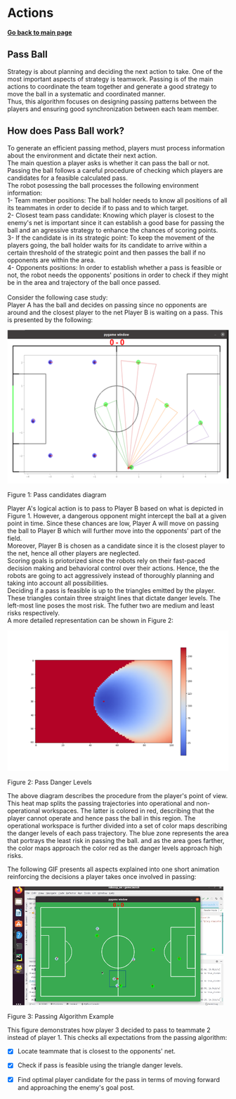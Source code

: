 # **Actions**

**[Go back to main page](../../Documentation.md)**

## Pass Ball

Strategy is about planning and deciding the next action to take. One of the most important aspects of strategy is teamwork. Passing is of the main actions to coordinate the team together and generate a good strategy to move the ball in a systematic and coordinated manner.<br>Thus, this algorithm focuses on designing passing patterns between the players and ensuring good synchronization between each team member.

## How does Pass Ball work?

To generate an efficient passing method, players must process information about the environment and dictate their next action.<br>The main question a player asks is whether it can pass the ball or not. Passing the ball follows a careful procedure of checking which players are candidates for a feasible calculated pass.<br>The robot posessing the ball processes the following environment information:<br> 1- Team member positions: The ball holder needs to know all positions of all its teammates in order to decide if to pass and to which target.<br> 2- Closest team pass candidate: Knowing which player is closest to the enemy's net is important since it can establish a good base for passing the ball and an agressive strategy to enhance the chances of scoring points.<br> 3- If the candidate is in its strategic point: To keep the movement of the players going, the ball holder waits for its candidate to arrive within a certain threshold of the strategic point and then passes the ball if no opponents are within the area.<br> 4- Opponents positions: In order to establish whether a pass is feasible or not, the robot needs the opponents' positions in order to check if they might be in the area and trajectory of the ball once passed.<br><br> Consider the following case study:<br> Player A has the ball and decides on passing since no opponents are around and the closest player to the net Player B is waiting on a pass. This is presented by the following:

 <p align="center">
      <img src="../../Images/pass_capabilities.png" />
   <figcaption>Figure 1: Pass candidates diagram</figcaption>
   </p>

Player A's logical action is to pass to Player B based on what is depicted in Figure 1. However, a dangerous opponent might intercept the ball at a given point in time. Since these chances are low, Player A will move on passing the ball to Player B which will further move into the opponents' part of the field.<br>Moreover, Player B is chosen as a candidate since it is the closest player to the net, hence all other players are neglected.<br>Scoring goals is priotorized since the robots rely on their fast-paced decision making and behavioral control over their actions. Hence, the the robots are going to act aggressively instead of thoroughly planning and taking into account all possibilities.<br>Deciding if a pass is feasible is up to the triangles emitted by the player. These triangles contain three straight lines that dictate danger levels. The left-most line poses the most risk. The futher two are medium and least risks respectively. <br>A more detailed representation can be shown in Figure 2:

 <p align="center">
      <img src="../../Images/pass_hm.png" />
   <figcaption>Figure 2: Pass Danger Levels</figcaption>
   </p>

The above diagram describes the procedure from the player's point of view. This heat map splits the passing trajectories into operational and non-operational workspaces. The latter is colored in red, describing that the player cannot operate and hence pass the ball in this region. The operational workspace is further divided into a set of color maps describing the danger levels of each pass trajectory. The blue zone represents the area that portrays the least risk in passing the ball. and as the area goes farther, the color maps approach the color red as the danger levels approach high risks.

The following GIF presents all aspects explained into one short animation reinforcing the decisions a player takes once involved in passing:

 <p align="center">
      <img src="../../Images/pass_algo.gif" />
   <figcaption>Figure 3: Passing Algorithm Example</figcaption>
   </p>

This figure demonstrates how player 3 decided to pass to teammate 2 instead of player 1. This checks all expectations from the passing algorithm:

- [x] Locate teammate that is closest to the opponents' net.
- [x] Check if pass is feasible using the triangle danger levels.
- [x] Find optimal player candidate for the pass in terms of moving forward and approaching the enemy's goal post.

